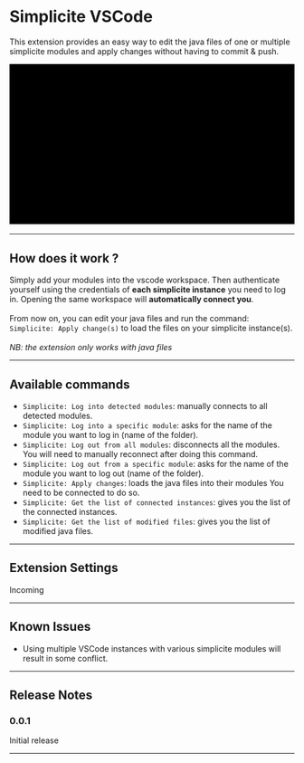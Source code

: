 # Simplicite VSCode

This extension provides an easy way to edit the java files of one or multiple simplicite modules and apply changes without having to commit & push.


![login-apply](images/login-apply.gif)

---

## How does it work ?

Simply add your modules into the vscode workspace. Then authenticate yourself using the credentials of **each simplicite instance** you need to log in.
Opening the same workspace will **automatically connect you**.</br></br>
From now on, you can edit your java files and run the command: `Simplicite: Apply change(s)` to load the files on your simplicite instance(s).</br></br>
*NB: the extension only works with java files*

---

## Available commands
* `Simplicite: Log into detected modules`: manually connects to all detected modules.
* `Simplicite: Log into a specific module`: asks for the name of the module you want to log in (name of the folder).
* `Simplicite: Log out from all modules`: disconnects all the modules. You will need to manually reconnect after doing this command.
* `Simplicite: Log out from a specific module`: asks for the name of the module you want to log out (name of the folder). 
* `Simplicite: Apply changes`: loads the java files into their modules You need to be connected to do so.
* `Simplicite: Get the list of connected instances`: gives you the list of the connected instances.
* `Simplicite: Get the list of modified files`: gives you the list of modified java files.

---

## Extension Settings

Incoming

---

## Known Issues

* Using multiple VSCode instances with various simplicite modules will result in some conflict.

---

## Release Notes

### 0.0.1

Initial release

---
